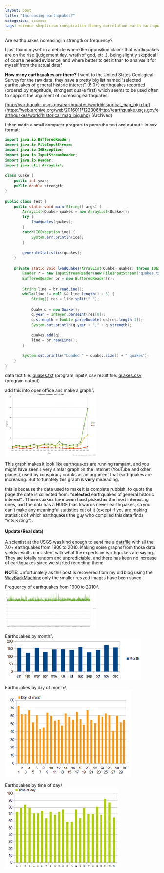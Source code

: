 ```yaml
---
layout: post
title: "Increasing earthquakes?"
categories: science
tags: science skepticism conspiration-theory correlation earth earthquake statistics usgs frequency geology java code waybackmachine
---
```


Are earthquakes increasing in strength or frequency?

I just found myself in a debate where the opposition claims that earthquakes are on the rise (judgement day, wrath of god, etc..), being slightly skeptical I of course needed evidence, and where better to get it than to analyse it for myself from the actual data?

**How many earthquakes are there?**
I went to the United States Geological Survey for the raw data, they have a pretty big list named “selected earthquakes of general historic interest” (6.0+) earthquakes recorded (ordered by magnitude, strongest quake first) which seems to be used often to support the argument of increasing earthquakes.

[http://earthquake.usgs.gov/earthquakes/world/historical_mag_big.php](https://web.archive.org/web/20160117122306/http://earthquake.usgs.gov/earthquakes/world/historical_mag_big.php) (Archived)


I then made a small computer program to parse the text and output it in csv format:

```java
import java.io.BufferedReader;
import java.io.FileInputStream;
import java.io.IOException;
import java.io.InputStreamReader;
import java.io.Reader;
import java.util.ArrayList;

class Quake {
    public int year;
    public double strength;
}

public class Test {
    public static void main(String[] args) {
        ArrayList<Quake> quakes = new ArrayList<Quake>();
        try {
            loadQuakes(quakes);
        }
        catch(IOException ioe) {
            System.err.println(ioe);
        }

        generateStatistics(quakes);
    }

    private static void loadQuakes(ArrayList<Quake> quakes) throws IOException {
        Reader r = new InputStreamReader(new FileInputStream("quakes.txt"));
        BufferedReader br = new BufferedReader(r);

        String line = br.readLine();
        while(line != null && line.length() > 5) {
            String[] res = line.split(" ");

            Quake q = new Quake();
            q.year = Integer.parseInt(res[0]);
            q.strength = Double.parseDouble(res[res.length-1]);
            System.out.println(q.year + "," + q.strength);

            quakes.add(q);
            line = br.readLine();
        }

        System.out.println("Loaded " + quakes.size() + " quakes");
    }
}
```
data text file: [quakes.txt](/files/2011/quakes.txt) (program input)\\
csv result file: [quakes.csv](/files/2011/quakes.csv) (program output)

add this into open office and make a graph:\\
![misleading earthquake frequency](/images/2011-earthquakes.png)

This graph makes it look like earthquakes are running rampant, and you might have seen a very similar graph on the Internet (YouTube and other places), used by conspiracy cranks as an argument that earthquakes are increasing. But fortunately this graph is **very** misleading.

this is because the data used to make it is complete rubbish, to quote the page the date is collected from: “**selected** earthquakes of general historic interest”.. These quakes have been hand picked as the most interesting ones, and the data has a HUGE bias towards newer earthquakes, so you can’t make any meaningful statistics out of it (except if you are making statistics of which earthquakes the guy who compiled this data finds “interesting”).

#### Update (Real data)

A scientist at the USGS was kind enough to send me a [datafile](/files/2011/merged.7.simple.txt) with all the 7.0+ earthquakes from 1900 to 2010. Making some graphs from those data yields results consistent with what the experts on earthquakes are saying.. They are totally random and unpredictable, and there has been no increase of earthquakes since we started recording them:

**NOTE:** Unfortunately as this post is recovered from my old blog using the [WayBackMachine](http://web.archive.org) only the smaller resized images have been saved

Frequency of earthquakes from 1900 to 2010:\\
![Earthquakes 1900 to 2010](/images/2011-earthquakes-all.png)

Earthquakes by month:\\
![Earthquakes by month](/images/2011-earthquakes-month.png)

Earthquakes by day of month:\\
![Earthquakes by day of month](/images/2011-earthquakes-day.png)

Earthquakes by time of day:\\
![Earthquake by time of day](/images/2011-earthquakes-hour.png)
